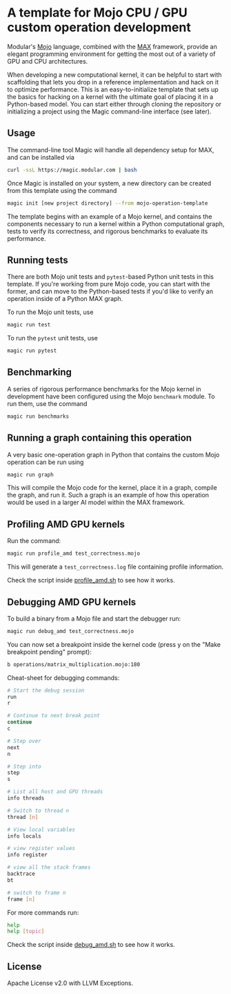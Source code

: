 # A template for Mojo CPU / GPU custom operation development #

Modular's [Mojo](https://docs.modular.com/mojo/manual/) language, combined with
the [MAX](https://docs.modular.com/max/) framework, provide an elegant
programming environment for getting the most out of a variety of GPU and CPU
architectures.

When developing a new computational kernel, it can be helpful to start with
scaffolding that lets you drop in a reference implementation and hack on it to
optimize performance. This is an easy-to-initialize template that sets up the
basics for hacking on a kernel with the ultimate goal of placing it in a
Python-based model. You can start either through cloning the repository or
initializing a project using the Magic command-line interface (see later).

## Usage ##

The command-line tool Magic will handle all dependency setup for MAX, and can
be installed via

```sh
curl -ssL https://magic.modular.com | bash
```

Once Magic is installed on your system, a new directory can be created from
this template using the command

```sh
magic init [new project directory] --from mojo-operation-template
```

The template begins with an example of a Mojo kernel, and contains the
components necessary to run a kernel within a Python computational graph, tests
to verify its correctness, and rigorous benchmarks to evaluate its performance.

## Running tests ##

There are both Mojo unit tests and `pytest`-based Python unit tests in this
template. If you're working from pure Mojo code, you can start with the former,
and can move to the Python-based tests if you'd like to verify an operation
inside of a Python MAX graph.

To run the Mojo unit tests, use

```sh
magic run test
```

To run the `pytest` unit tests, use

```sh
magic run pytest
```

## Benchmarking ##

A series of rigorous performance benchmarks for the Mojo kernel in development
have been configured using the Mojo `benchmark` module. To run them, use the
command

```sh
magic run benchmarks
```

## Running a graph containing this operation ##

A very basic one-operation graph in Python that contains the custom Mojo
operation can be run using

```sh
magic run graph
```

This will compile the Mojo code for the kernel, place it in a graph, compile
the graph, and run it. Such a graph is an example of how this operation would
be used in a larger AI model within the MAX framework.

## Profiling AMD GPU kernels ##

Run the command:

```sh
magic run profile_amd test_correctness.mojo
```

This will generate a `test_correctness.log` file containing profile information.

Check the script inside [profile_amd.sh](./profile_amd.sh) to see how it works.

## Debugging AMD GPU kernels ##

To build a binary from a Mojo file and start the debugger run:

```sh
magic run debug_amd test_correctness.mojo
```

You can now set a breakpoint inside the kernel code (press y on the "Make
breakpoint pending" prompt):

```sh
b operations/matrix_multiplication.mojo:180
```

Cheat-sheet for debugging commands:

```sh
# Start the debug session
run
r

# Continue to next break point
continue
c

# Step over
next
n

# Step into
step
s

# List all host and GPU threads
info threads

# Switch to thread n
thread [n]

# View local variables
info locals

# view register values
info register

# view all the stack frames
backtrace
bt

# switch to frame n
frame [n]
```

For more commands run:

```sh
help
help [topic]
```

Check the script inside [debug_amd.sh](./debug_amd.sh) to see how it works.

## License ##

Apache License v2.0 with LLVM Exceptions.
